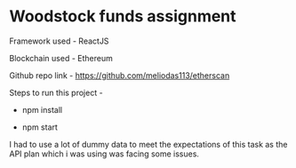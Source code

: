 # Woodstock funds assignment

Framework used - ReactJS

Blockchain used - Ethereum

Github repo link - https://github.com/meliodas113/etherscan

Steps to run this project -

- npm install

- npm start

I had to use a lot of dummy data to meet the expectations of this task as the API plan which i was using was facing some issues.
